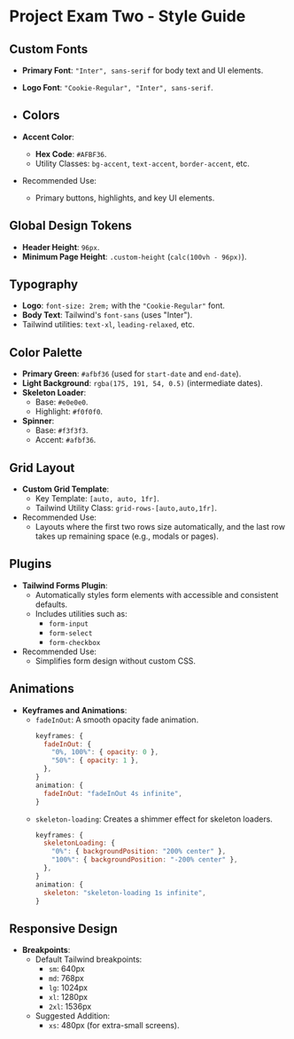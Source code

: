 # Project Exam Two - Style Guide

## Custom Fonts

- **Primary Font**: `"Inter", sans-serif` for body text and UI elements.
- **Logo Font**: `"Cookie-Regular", "Inter", sans-serif`.

- ## Colors
- **Accent Color**:
  - **Hex Code**: `#AFBF36`.
  - Utility Classes: `bg-accent`, `text-accent`, `border-accent`, etc.
- Recommended Use:
  - Primary buttons, highlights, and key UI elements.

## Global Design Tokens

- **Header Height**: `96px`.
- **Minimum Page Height**: `.custom-height` (`calc(100vh - 96px)`).

## Typography

- **Logo**: `font-size: 2rem;` with the `"Cookie-Regular"` font.
- **Body Text**: Tailwind's `font-sans` (uses "Inter").
- Tailwind utilities: `text-xl`, `leading-relaxed`, etc.

## Color Palette

- **Primary Green**: `#afbf36` (used for `start-date` and `end-date`).
- **Light Background**: `rgba(175, 191, 54, 0.5)` (intermediate dates).
- **Skeleton Loader**:
  - Base: `#e0e0e0`.
  - Highlight: `#f0f0f0`.
- **Spinner**:
  - Base: `#f3f3f3`.
  - Accent: `#afbf36`.

## Grid Layout

- **Custom Grid Template**:
  - Key Template: `[auto, auto, 1fr]`.
  - Tailwind Utility Class: `grid-rows-[auto,auto,1fr]`.
- Recommended Use:
  - Layouts where the first two rows size automatically, and the last row takes up remaining space (e.g., modals or pages).

## Plugins

- **Tailwind Forms Plugin**:
  - Automatically styles form elements with accessible and consistent defaults.
  - Includes utilities such as:
    - `form-input`
    - `form-select`
    - `form-checkbox`
- Recommended Use:
  - Simplifies form design without custom CSS.

## Animations

- **Keyframes and Animations**:
  - `fadeInOut`: A smooth opacity fade animation.
    ```javascript
    keyframes: {
      fadeInOut: {
        "0%, 100%": { opacity: 0 },
        "50%": { opacity: 1 },
      },
    }
    animation: {
      fadeInOut: "fadeInOut 4s infinite",
    }
    ```
  - `skeleton-loading`: Creates a shimmer effect for skeleton loaders.
    ```javascript
    keyframes: {
      skeletonLoading: {
        "0%": { backgroundPosition: "200% center" },
        "100%": { backgroundPosition: "-200% center" },
      },
    }
    animation: {
      skeleton: "skeleton-loading 1s infinite",
    }
    ```

## Responsive Design

- **Breakpoints**:
  - Default Tailwind breakpoints:
    - `sm`: 640px
    - `md`: 768px
    - `lg`: 1024px
    - `xl`: 1280px
    - `2xl`: 1536px
  - Suggested Addition:
    - `xs`: 480px (for extra-small screens).
